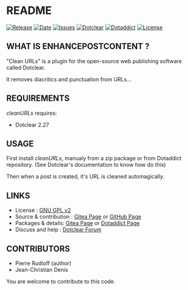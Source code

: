 # README

[![Release](https://img.shields.io/github/v/release/JcDenis/cleanURLs)](https://git.dotclear.watch/JcDenis/cleanURLs/releases)
[![Date](https://img.shields.io/github/release-date/JcDenis/cleanURLs)](https://git.dotclear.watch/JcDenis/cleanURLs/releases)
[![Issues](https://img.shields.io/github/issues/JcDenis/cleanURLs)](https://git.dotclear.watch/JcDenis/cleanURLs/issues)
[![Dotclear](https://img.shields.io/badge/dotclear-v2.27-blue.svg)](https://fr.dotclear.org/download)
[![Dotaddict](https://img.shields.io/badge/dotaddict-official-green.svg)](https://plugins.dotaddict.org/dc2/details/cleanURLs)
[![License](https://img.shields.io/github/license/JcDenis/cleanURLs)](https://git.dotclear.watch/JcDenis/cleanURLs/blob/master/LICENSE)

## WHAT IS ENHANCEPOSTCONTENT ?

"Clean URLs" is a plugin for the open-source 
web publishing software called Dotclear.

It removes diacritics and punctuation from URLs...

## REQUIREMENTS

 _cleanURLs_ requires: 

  * Dotclear 2.27

## USAGE

First install _cleanURLs_, manualy from a zip package or from 
Dotaddict repository. (See Dotclear's documentation to know how do this)

Then when a post is created, it's URL is cleaned automagically.

## LINKS

 * License : [GNU GPL v2](https://www.gnu.org/licenses/old-licenses/lgpl-2.0.html)
 * Source & contribution : [Gitea Page](https://git.dotclear.watch/JcDenis/cleanURLs) or [GitHub Page](https://github.com/JcDenis/cleanURLs)
 * Packages & details: [Gitea Page](https://git.dotclear.watch/JcDenis/cleanURLs/releases) or  [Dotaddict Page](https://plugins.dotaddict.org/dc2/details/cleanURLs)
 * Discuss and help : [Dotclear Forum](http://forum.dotclear.org/viewtopic.php?id=40876)

## CONTRIBUTORS

 * Pierre Rudloff (author)
 * Jean-Christian Denis

 You are welcome to contribute to this code.